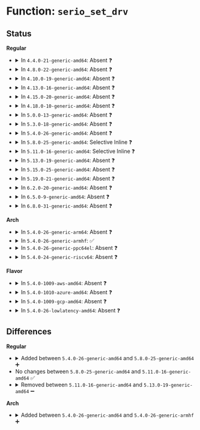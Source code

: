# Function: <code>serio_set_drv</code>

## Status
<b>Regular</b>
<ul>
<li>
<details>
<summary>In <code>4.4.0-21-generic-amd64</code>: Absent ❓</summary>

```json
{
  "name": "serio_set_drv",
  "collision_type": "Unique Static",
  "inline_type": "Full",
  "funcs": [
    {
      "addr": 18446744071585546029,
      "name": "serio_set_drv",
      "external": false,
      "loc": "drivers/input/serio/serio.c:893",
      "file": "drivers/input/serio/serio.c",
      "inline": "not declared, inlined",
      "caller_inline": [
        "drivers/input/serio/serio.c:serio_close",
        "drivers/input/serio/serio.c:serio_open",
        "drivers/input/serio/serio.c:serio_open"
      ],
      "caller_func": []
    }
  ],
  "symbols": []
}
```
</details>
</li>
<li>
<details>
<summary>In <code>4.8.0-22-generic-amd64</code>: Absent ❓</summary>

```json
{
  "name": "serio_set_drv",
  "collision_type": "Unique Static",
  "inline_type": "Full",
  "funcs": [
    {
      "addr": 18446744071585939757,
      "name": "serio_set_drv",
      "external": false,
      "loc": "drivers/input/serio/serio.c:893",
      "file": "drivers/input/serio/serio.c",
      "inline": "not declared, inlined",
      "caller_inline": [
        "drivers/input/serio/serio.c:serio_close",
        "drivers/input/serio/serio.c:serio_open",
        "drivers/input/serio/serio.c:serio_open"
      ],
      "caller_func": []
    }
  ],
  "symbols": []
}
```
</details>
</li>
<li>
<details>
<summary>In <code>4.10.0-19-generic-amd64</code>: Absent ❓</summary>

```json
{
  "name": "serio_set_drv",
  "collision_type": "Unique Static",
  "inline_type": "Full",
  "funcs": [
    {
      "addr": 18446744071586128109,
      "name": "serio_set_drv",
      "external": false,
      "loc": "drivers/input/serio/serio.c:893",
      "file": "drivers/input/serio/serio.c",
      "inline": "not declared, inlined",
      "caller_inline": [
        "drivers/input/serio/serio.c:serio_close",
        "drivers/input/serio/serio.c:serio_open",
        "drivers/input/serio/serio.c:serio_open"
      ],
      "caller_func": []
    }
  ],
  "symbols": []
}
```
</details>
</li>
<li>
<details>
<summary>In <code>4.13.0-16-generic-amd64</code>: Absent ❓</summary>

```json
{
  "name": "serio_set_drv",
  "collision_type": "Unique Static",
  "inline_type": "Full",
  "funcs": [
    {
      "addr": 18446744071586216413,
      "name": "serio_set_drv",
      "external": false,
      "loc": "drivers/input/serio/serio.c:893",
      "file": "drivers/input/serio/serio.c",
      "inline": "not declared, inlined",
      "caller_inline": [
        "drivers/input/serio/serio.c:serio_close",
        "drivers/input/serio/serio.c:serio_open",
        "drivers/input/serio/serio.c:serio_open"
      ],
      "caller_func": []
    }
  ],
  "symbols": []
}
```
</details>
</li>
<li>
<details>
<summary>In <code>4.15.0-20-generic-amd64</code>: Absent ❓</summary>

```json
{
  "name": "serio_set_drv",
  "collision_type": "Unique Static",
  "inline_type": "Full",
  "funcs": [
    {
      "addr": 18446744071586679744,
      "name": "serio_set_drv",
      "external": false,
      "loc": "drivers/input/serio/serio.c:893",
      "file": "drivers/input/serio/serio.c",
      "inline": "not declared, inlined",
      "caller_inline": [
        "drivers/input/serio/serio.c:serio_close",
        "drivers/input/serio/serio.c:serio_open",
        "drivers/input/serio/serio.c:serio_open"
      ],
      "caller_func": []
    }
  ],
  "symbols": []
}
```
</details>
</li>
<li>
<details>
<summary>In <code>4.18.0-10-generic-amd64</code>: Absent ❓</summary>

```json
{
  "name": "serio_set_drv",
  "collision_type": "Unique Static",
  "inline_type": "Full",
  "funcs": [
    {
      "addr": 18446744071586945152,
      "name": "serio_set_drv",
      "external": false,
      "loc": "drivers/input/serio/serio.c:893",
      "file": "drivers/input/serio/serio.c",
      "inline": "not declared, inlined",
      "caller_inline": [
        "drivers/input/serio/serio.c:serio_close",
        "drivers/input/serio/serio.c:serio_open",
        "drivers/input/serio/serio.c:serio_open"
      ],
      "caller_func": []
    }
  ],
  "symbols": []
}
```
</details>
</li>
<li>
<details>
<summary>In <code>5.0.0-13-generic-amd64</code>: Absent ❓</summary>

```json
{
  "name": "serio_set_drv",
  "collision_type": "Unique Static",
  "inline_type": "Full",
  "funcs": [
    {
      "addr": 18446744071587105936,
      "name": "serio_set_drv",
      "external": false,
      "loc": "drivers/input/serio/serio.c:889",
      "file": "drivers/input/serio/serio.c",
      "inline": "not declared, inlined",
      "caller_inline": [
        "drivers/input/serio/serio.c:serio_close",
        "drivers/input/serio/serio.c:serio_open",
        "drivers/input/serio/serio.c:serio_open"
      ],
      "caller_func": []
    }
  ],
  "symbols": []
}
```
</details>
</li>
<li>
<details>
<summary>In <code>5.3.0-18-generic-amd64</code>: Absent ❓</summary>

```json
{
  "name": "serio_set_drv",
  "collision_type": "Unique Static",
  "inline_type": "Full",
  "funcs": [
    {
      "addr": 18446744071587370352,
      "name": "serio_set_drv",
      "external": false,
      "loc": "drivers/input/serio/serio.c:877",
      "file": "drivers/input/serio/serio.c",
      "inline": "not declared, inlined",
      "caller_inline": [
        "drivers/input/serio/serio.c:serio_close",
        "drivers/input/serio/serio.c:serio_open",
        "drivers/input/serio/serio.c:serio_open"
      ],
      "caller_func": []
    }
  ],
  "symbols": []
}
```
</details>
</li>
<li>
<details>
<summary>In <code>5.4.0-26-generic-amd64</code>: Absent ❓</summary>

```json
{
  "name": "serio_set_drv",
  "collision_type": "Unique Static",
  "inline_type": "Full",
  "funcs": [
    {
      "addr": 18446744071587572192,
      "name": "serio_set_drv",
      "external": false,
      "loc": "drivers/input/serio/serio.c:877",
      "file": "drivers/input/serio/serio.c",
      "inline": "not declared, inlined",
      "caller_inline": [
        "drivers/input/serio/serio.c:serio_close",
        "drivers/input/serio/serio.c:serio_open",
        "drivers/input/serio/serio.c:serio_open"
      ],
      "caller_func": []
    }
  ],
  "symbols": []
}
```
</details>
</li>
<li>
<details>
<summary>In <code>5.8.0-25-generic-amd64</code>: Selective Inline ❓</summary>

```c
void serio_set_drv(struct serio * serio, struct serio_driver * drv)
```

```json
{
  "name": "serio_set_drv",
  "collision_type": "Unique Static",
  "inline_type": "Selective",
  "funcs": [
    {
      "addr": 18446744071588432656,
      "name": "serio_set_drv",
      "external": false,
      "loc": "drivers/input/serio/serio.c:877",
      "file": "drivers/input/serio/serio.c",
      "inline": "not declared, inlined",
      "caller_inline": [
        "drivers/input/serio/serio.c:serio_close",
        "drivers/input/serio/serio.c:serio_open"
      ],
      "caller_func": [
        "drivers/input/serio/serio.c:serio_open"
      ]
    }
  ],
  "symbols": [
    {
      "addr": 18446744071588432544,
      "name": "serio_set_drv",
      "section": ".text",
      "bind": "STB_LOCAL",
      "size": 66
    }
  ]
}
```
</details>
</li>
<li>
<details>
<summary>In <code>5.11.0-16-generic-amd64</code>: Selective Inline ❓</summary>

```c
void serio_set_drv(struct serio * serio, struct serio_driver * drv)
```

```json
{
  "name": "serio_set_drv",
  "collision_type": "Unique Static",
  "inline_type": "Selective",
  "funcs": [
    {
      "addr": 18446744071588464832,
      "name": "serio_set_drv",
      "external": false,
      "loc": "drivers/input/serio/serio.c:877",
      "file": "drivers/input/serio/serio.c",
      "inline": "not declared, inlined",
      "caller_inline": [
        "drivers/input/serio/serio.c:serio_close",
        "drivers/input/serio/serio.c:serio_open"
      ],
      "caller_func": [
        "drivers/input/serio/serio.c:serio_open"
      ]
    }
  ],
  "symbols": [
    {
      "addr": 18446744071588464720,
      "name": "serio_set_drv",
      "section": ".text",
      "bind": "STB_LOCAL",
      "size": 66
    }
  ]
}
```
</details>
</li>
<li>
<details>
<summary>In <code>5.13.0-19-generic-amd64</code>: Absent ❓</summary>

```json
{
  "name": "serio_set_drv",
  "collision_type": "Unique Static",
  "inline_type": "Full",
  "funcs": [
    {
      "addr": 18446744071588347040,
      "name": "serio_set_drv",
      "external": false,
      "loc": "drivers/input/serio/serio.c:877",
      "file": "drivers/input/serio/serio.c",
      "inline": "not declared, inlined",
      "caller_inline": [
        "drivers/input/serio/serio.c:serio_close",
        "drivers/input/serio/serio.c:serio_open",
        "drivers/input/serio/serio.c:serio_open"
      ],
      "caller_func": []
    }
  ],
  "symbols": []
}
```
</details>
</li>
<li>
<details>
<summary>In <code>5.15.0-25-generic-amd64</code>: Absent ❓</summary>

```json
{
  "name": "serio_set_drv",
  "collision_type": "Unique Static",
  "inline_type": "Full",
  "funcs": [
    {
      "addr": 18446744071589006224,
      "name": "serio_set_drv",
      "external": false,
      "loc": "drivers/input/serio/serio.c:876",
      "file": "drivers/input/serio/serio.c",
      "inline": "not declared, inlined",
      "caller_inline": [
        "drivers/input/serio/serio.c:serio_close",
        "drivers/input/serio/serio.c:serio_open",
        "drivers/input/serio/serio.c:serio_open"
      ],
      "caller_func": []
    }
  ],
  "symbols": []
}
```
</details>
</li>
<li>
<details>
<summary>In <code>5.19.0-21-generic-amd64</code>: Absent ❓</summary>

```json
{
  "name": "serio_set_drv",
  "collision_type": "Unique Static",
  "inline_type": "Full",
  "funcs": [
    {
      "addr": 18446744071590439296,
      "name": "serio_set_drv",
      "external": false,
      "loc": "drivers/input/serio/serio.c:876",
      "file": "drivers/input/serio/serio.c",
      "inline": "not declared, inlined",
      "caller_inline": [
        "drivers/input/serio/serio.c:serio_close",
        "drivers/input/serio/serio.c:serio_open",
        "drivers/input/serio/serio.c:serio_open"
      ],
      "caller_func": []
    }
  ],
  "symbols": []
}
```
</details>
</li>
<li>
<details>
<summary>In <code>6.2.0-20-generic-amd64</code>: Absent ❓</summary>

```json
{
  "name": "serio_set_drv",
  "collision_type": "Unique Static",
  "inline_type": "Full",
  "funcs": [
    {
      "addr": 18446744071592078336,
      "name": "serio_set_drv",
      "external": false,
      "loc": "drivers/input/serio/serio.c:873",
      "file": "drivers/input/serio/serio.c",
      "inline": "not declared, inlined",
      "caller_inline": [
        "drivers/input/serio/serio.c:serio_close",
        "drivers/input/serio/serio.c:serio_open",
        "drivers/input/serio/serio.c:serio_open"
      ],
      "caller_func": []
    }
  ],
  "symbols": []
}
```
</details>
</li>
<li>
<details>
<summary>In <code>6.5.0-9-generic-amd64</code>: Absent ❓</summary>

```json
{
  "name": "serio_set_drv",
  "collision_type": "Unique Static",
  "inline_type": "Full",
  "funcs": [
    {
      "addr": 18446744071592501056,
      "name": "serio_set_drv",
      "external": false,
      "loc": "drivers/input/serio/serio.c:873",
      "file": "drivers/input/serio/serio.c",
      "inline": "not declared, inlined",
      "caller_inline": [
        "drivers/input/serio/serio.c:serio_close",
        "drivers/input/serio/serio.c:serio_open",
        "drivers/input/serio/serio.c:serio_open"
      ],
      "caller_func": []
    }
  ],
  "symbols": []
}
```
</details>
</li>
<li>
<details>
<summary>In <code>6.8.0-31-generic-amd64</code>: Absent ❓</summary>

```json
{
  "name": "serio_set_drv",
  "collision_type": "Unique Static",
  "inline_type": "Full",
  "funcs": [
    {
      "addr": 18446744071593245504,
      "name": "serio_set_drv",
      "external": false,
      "loc": "drivers/input/serio/serio.c:873",
      "file": "drivers/input/serio/serio.c",
      "inline": "not declared, inlined",
      "caller_inline": [
        "drivers/input/serio/serio.c:serio_close",
        "drivers/input/serio/serio.c:serio_open",
        "drivers/input/serio/serio.c:serio_open"
      ],
      "caller_func": []
    }
  ],
  "symbols": []
}
```
</details>
</li>
</ul>
<b>Arch</b>
<ul>
<li>
<details>
<summary>In <code>5.4.0-26-generic-arm64</code>: Absent ❓</summary>

```json
{
  "name": "serio_set_drv",
  "collision_type": "Unique Static",
  "inline_type": "Full",
  "funcs": [
    {
      "addr": 18446603336500716616,
      "name": "serio_set_drv",
      "external": false,
      "loc": "drivers/input/serio/serio.c:877",
      "file": "drivers/input/serio/serio.c",
      "inline": "not declared, inlined",
      "caller_inline": [
        "drivers/input/serio/serio.c:serio_close",
        "drivers/input/serio/serio.c:serio_open",
        "drivers/input/serio/serio.c:serio_open"
      ],
      "caller_func": []
    }
  ],
  "symbols": []
}
```
</details>
</li>
<li>
<details>
<summary>In <code>5.4.0-26-generic-armhf</code>: ✅</summary>

```c
void serio_set_drv(struct serio * serio, struct serio_driver * drv)
```

```json
{
  "name": "serio_set_drv",
  "collision_type": "Unique Static",
  "inline_type": "No",
  "funcs": [
    {
      "addr": 3233239960,
      "name": "serio_set_drv",
      "external": false,
      "loc": "drivers/input/serio/serio.c:877",
      "file": "drivers/input/serio/serio.c",
      "inline": "seen, unknown",
      "caller_inline": [],
      "caller_func": [
        "drivers/input/serio/serio.c:serio_close",
        "drivers/input/serio/serio.c:serio_open",
        "drivers/input/serio/serio.c:serio_open"
      ]
    }
  ],
  "symbols": [
    {
      "addr": 3233239960,
      "name": "serio_set_drv",
      "section": ".text",
      "bind": "STB_LOCAL",
      "size": 72
    }
  ]
}
```
</details>
</li>
<li>
<details>
<summary>In <code>5.4.0-26-generic-ppc64el</code>: Absent ❓</summary>

```json
{
  "name": "serio_set_drv",
  "collision_type": "Unique Static",
  "inline_type": "Full",
  "funcs": [
    {
      "addr": 13835058055294152288,
      "name": "serio_set_drv",
      "external": false,
      "loc": "drivers/input/serio/serio.c:877",
      "file": "drivers/input/serio/serio.c",
      "inline": "not declared, inlined",
      "caller_inline": [
        "drivers/input/serio/serio.c:serio_close",
        "drivers/input/serio/serio.c:serio_open",
        "drivers/input/serio/serio.c:serio_open"
      ],
      "caller_func": []
    }
  ],
  "symbols": []
}
```
</details>
</li>
<li>
<details>
<summary>In <code>5.4.0-24-generic-riscv64</code>: Absent ❓</summary>

```json
{
  "name": "serio_set_drv",
  "collision_type": "Unique Static",
  "inline_type": "Full",
  "funcs": [
    {
      "addr": 18446743936277566000,
      "name": "serio_set_drv",
      "external": false,
      "loc": "drivers/input/serio/serio.c:877",
      "file": "drivers/input/serio/serio.c",
      "inline": "not declared, inlined",
      "caller_inline": [
        "drivers/input/serio/serio.c:serio_close",
        "drivers/input/serio/serio.c:serio_open",
        "drivers/input/serio/serio.c:serio_open"
      ],
      "caller_func": []
    }
  ],
  "symbols": []
}
```
</details>
</li>
</ul>
<b>Flavor</b>
<ul>
<li>
<details>
<summary>In <code>5.4.0-1009-aws-amd64</code>: Absent ❓</summary>

```json
{
  "name": "serio_set_drv",
  "collision_type": "Unique Static",
  "inline_type": "Full",
  "funcs": [
    {
      "addr": 18446744071587265216,
      "name": "serio_set_drv",
      "external": false,
      "loc": "drivers/input/serio/serio.c:877",
      "file": "drivers/input/serio/serio.c",
      "inline": "not declared, inlined",
      "caller_inline": [
        "drivers/input/serio/serio.c:serio_close",
        "drivers/input/serio/serio.c:serio_open",
        "drivers/input/serio/serio.c:serio_open"
      ],
      "caller_func": []
    }
  ],
  "symbols": []
}
```
</details>
</li>
<li>
<details>
<summary>In <code>5.4.0-1010-azure-amd64</code>: Absent ❓</summary>

```json
{
  "name": "serio_set_drv",
  "collision_type": "Unique Static",
  "inline_type": "Full",
  "funcs": [
    {
      "addr": 18446744071587033552,
      "name": "serio_set_drv",
      "external": false,
      "loc": "drivers/input/serio/serio.c:877",
      "file": "drivers/input/serio/serio.c",
      "inline": "not declared, inlined",
      "caller_inline": [
        "drivers/input/serio/serio.c:serio_close",
        "drivers/input/serio/serio.c:serio_open",
        "drivers/input/serio/serio.c:serio_open"
      ],
      "caller_func": []
    }
  ],
  "symbols": []
}
```
</details>
</li>
<li>
<details>
<summary>In <code>5.4.0-1009-gcp-amd64</code>: Absent ❓</summary>

```json
{
  "name": "serio_set_drv",
  "collision_type": "Unique Static",
  "inline_type": "Full",
  "funcs": [
    {
      "addr": 18446744071587523440,
      "name": "serio_set_drv",
      "external": false,
      "loc": "drivers/input/serio/serio.c:877",
      "file": "drivers/input/serio/serio.c",
      "inline": "not declared, inlined",
      "caller_inline": [
        "drivers/input/serio/serio.c:serio_close",
        "drivers/input/serio/serio.c:serio_open",
        "drivers/input/serio/serio.c:serio_open"
      ],
      "caller_func": []
    }
  ],
  "symbols": []
}
```
</details>
</li>
<li>
<details>
<summary>In <code>5.4.0-26-lowlatency-amd64</code>: Absent ❓</summary>

```json
{
  "name": "serio_set_drv",
  "collision_type": "Unique Static",
  "inline_type": "Full",
  "funcs": [
    {
      "addr": 18446744071587631760,
      "name": "serio_set_drv",
      "external": false,
      "loc": "drivers/input/serio/serio.c:877",
      "file": "drivers/input/serio/serio.c",
      "inline": "not declared, inlined",
      "caller_inline": [
        "drivers/input/serio/serio.c:serio_close",
        "drivers/input/serio/serio.c:serio_open",
        "drivers/input/serio/serio.c:serio_open"
      ],
      "caller_func": []
    }
  ],
  "symbols": []
}
```
</details>
</li>
</ul>

## Differences
<b>Regular</b>
<ul>
<li>
<details>
<summary>Added between <code>5.4.0-26-generic-amd64</code> and <code>5.8.0-25-generic-amd64</code> ➕</summary>

```c
void serio_set_drv(struct serio * serio, struct serio_driver * drv)
```
</details>
</li>
<li>
No changes between <code>5.8.0-25-generic-amd64</code> and <code>5.11.0-16-generic-amd64</code> ✅
</li>
<li>
<details>
<summary>Removed between <code>5.11.0-16-generic-amd64</code> and <code>5.13.0-19-generic-amd64</code> ➖</summary>

```c
void serio_set_drv(struct serio * serio, struct serio_driver * drv)
```
</details>
</li>
</ul>
<b>Arch</b>
<ul>
<li>
<details>
<summary>Added between <code>5.4.0-26-generic-amd64</code> and <code>5.4.0-26-generic-armhf</code> ➕</summary>

```c
void serio_set_drv(struct serio * serio, struct serio_driver * drv)
```
</details>
</li>
</ul>

